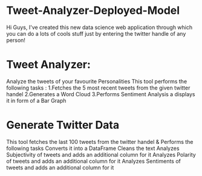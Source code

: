 # Tweet-Analyzer-Deployed-Model
Hi Guys,
I've created this new data science web application through which you can do a lots of cools stuff just by entering the twitter handle of any person! 
# Tweet Analyzer:
Analyze the tweets of your favourite Personalities
This tool performs the following tasks :
1.Fetches the 5 most recent tweets from the given twitter handel
2.Generates a Word Cloud
3.Performs Sentiment Analysis a displays it in form of a Bar Graph
# Generate Twitter Data
This tool fetches the last 100 tweets from the twitter handel & Performs the following tasks
Converts it into a DataFrame
Cleans the text
Analyzes Subjectivity of tweets and adds an additional column for it
Analyzes Polarity of tweets and adds an additional column for it
Analyzes Sentiments of tweets and adds an additional column for it
